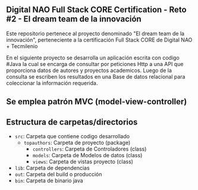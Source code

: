 ## Digital NAO Full Stack CORE Certification - Reto #2 - El dream team de la innovación
Este repositorio pertenece al proyecto denominado "El dream team de la innovación", perteneciente a la certificación Full Stack CORE de Digital NAO + Tecmilenio

En el siguiente proyecto se desarrolla un aplicación escrita con codigo #Java la cual se encarga de consultar por peticiones Http a una API que proporciona datos de autores y proyectos academicos. Luego de la consulta se escriben los resultados en una Base de datos relacional para coleccionar la información requerida.

## Se emplea patrón MVC (model-view-controller)


## Estructura de carpetas/directorios

- `src`: Carpeta que contiene codigo desarrollado
  - `topauthors`: Carpeta de proyecto (package)
    - `controllers`: Carpeta de Controladores (class) 
    - `models`: Carpeta de Modelos de datos (class) 
    - `views`: Carpeta de vistas proyecto (class) 
- `lib`: Carpeta de dependencias
- `out`: Carpeta del build o producción
- `bin`: Carpeta de binario java 

